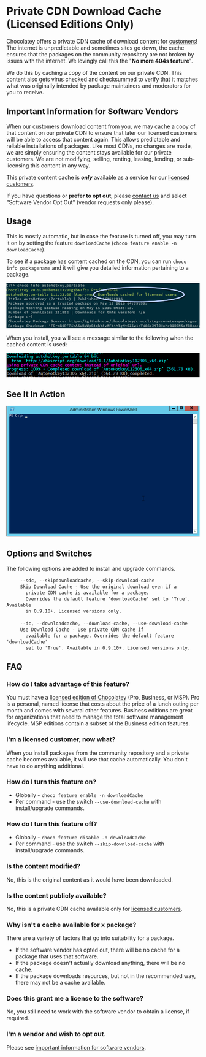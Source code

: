 # Private CDN Download Cache (Licensed Editions Only)
Chocolatey offers a private CDN cache of download content for [customers](https://chocolatey.org/pricing)! The internet is unpredictable and sometimes sites go down, the cache ensures that the packages on the community repository are not broken by issues with the internet. We lovingly call this the "**No more 404s feature**".

We do this by caching a copy of the content on our private CDN. This content also gets virus checked and checksummed to verify that it matches what was originally intended by package maintainers and moderators for you to receive.

## Important Information for Software Vendors
When our customers download content from you, we may cache a copy of that content on our private CDN to ensure that later our licensed customers will be able to access that content again. This allows predictable and reliable installations of packages. Like most CDNs, no changes are made, we are simply ensuring the content stays available for our private customers. We are not modifying, selling, renting, leasing, lending, or sub-licensing this content in any way.

This private content cache is ***only*** available as a service for our [licensed customers](https://chocolatey.org/pricing).

If you have questions or **prefer to opt out**, please [contact us](https://chocolatey.org/contact) and select "Software Vendor Opt Out" (vendor requests only please).

## Usage
This is mostly automatic, but in case the feature is turned off, you may turn it on by setting the feature `downloadCache` (`choco feature enable -n downloadCache`).

To see if a package has content cached on the CDN, you can run `choco info packagename` and it will give you detailed information pertaining to a package.

![choco info packagename](images/choco_info_cached.png)

When you install, you will see a message similar to the following when the cached content is used:

![Pro install with CDN cache](images/choco_install_cached.png)

## See It In Action

![Pro install in action](images/gifs/chocopro_install_stopped.gif)

## Options and Switches

The following options are added to install and upgrade commands.

~~~
     --sdc, --skipdownloadcache, --skip-download-cache
     Skip Download Cache - Use the original download even if a
       private CDN cache is available for a package.
       Overrides the default feature 'downloadCache' set to 'True'. Available
       in 0.9.10+. Licensed versions only.

     --dc, --downloadcache, --download-cache, --use-download-cache
     Use Download Cache - Use private CDN cache if
       available for a package. Overrides the default feature 'downloadCache'
       set to 'True'. Available in 0.9.10+. Licensed versions only.
~~~

## FAQ

### How do I take advantage of this feature?
You must have a [licensed edition of Chocolatey](https://chocolatey.org/pricing) (Pro, Business, or MSP). Pro is a personal, named license that costs about the price of a lunch outing per month and comes with several other features. Business editions are great for organizations that need to manage the total software management lifecycle. MSP editions contain a subset of the Business edition features.

### I'm a licensed customer, now what?
When you install packages from the community repository and a private cache becomes available, it will use that cache automatically. You don't have to do anything additional.

### How do I turn this feature on?

* Globally - `choco feature enable -n downloadCache`
* Per command - use the switch `--use-download-cache` with install/upgrade commands.

### How do I turn this feature off?

* Globally - `choco feature disable -n downloadCache`
* Per command - use the switch `--skip-download-cache` with install/upgrade commands.

### Is the content modified?
No, this is the original content as it would have been downloaded.

### Is the content publicly available?
No, this is a private CDN cache available only for [licensed customers](https://chocolatey.org/pricing).

### Why isn't a cache available for x package?
There are a variety of factors that go into suitability for a package.

* If the software vendor has opted out, there will be no cache for a package that uses that software.
* If the package doesn't actually download anything, there will be no cache.
* If the package downloads resources, but not in the recommended way, there may not be a cache available.

### Does this grant me a license to the software?
No, you still need to work with the software vendor to obtain a license, if required.

### I'm a vendor and wish to opt out.
Please see [important information for software vendors](#important-information-for-software-vendors).
